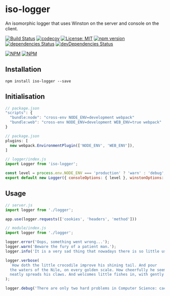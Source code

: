 # iso-logger
An isomorphic logger that uses Winston on the server and console on the client.

[![Build Status](https://travis-ci.org/dylanaubrey/iso-logger.svg?branch=master)](https://travis-ci.org/dylanaubrey/iso-logger)
[![codecov](https://codecov.io/gh/dylanaubrey/iso-logger/branch/master/graph/badge.svg)](https://codecov.io/gh/dylanaubrey/iso-logger)
[![License: MIT](https://img.shields.io/badge/License-MIT-yellow.svg)](https://opensource.org/licenses/MIT)
[![npm version](https://badge.fury.io/js/iso-logger.svg)](https://badge.fury.io/js/iso-logger)
[![dependencies Status](https://david-dm.org/dylanaubrey/iso-logger/status.svg)](https://david-dm.org/dylanaubrey/iso-logger)
[![devDependencies Status](https://david-dm.org/dylanaubrey/iso-logger/dev-status.svg)](https://david-dm.org/dylanaubrey/iso-logger?type=dev)

[![NPM](https://nodei.co/npm/iso-logger.png?downloads=true&downloadRank=true&stars=true)](https://nodei.co/npm/iso-logger/)
[![NPM](https://nodei.co/npm-dl/iso-logger.png?months=3&height=2)](https://nodei.co/npm/iso-logger/)

## Installation
```
npm install iso-logger --save
```

## Initialisation
```javascript
// package.json
"scripts": {
  "bundle:node": "cross-env NODE_ENV=development webpack"
  "bundle:web": "cross-env NODE_ENV=development WEB_ENV=true webpack"
}
```
```javascript
// package.json
plugins: [
  new webpack.EnvironmentPlugin(['NODE_ENV', 'WEB_ENV']),
]
```
```javascript
// logger/index.js
import Logger from 'iso-logger';

const level = process.env.NODE_ENV === 'production' ? 'warn' : 'debug';
export default new Logger({ consoleOptions: { level }, winstonOptions: { level } });
```

## Usage
```javascript
// server.js
import logger from './logger';

app.use(logger.requests(['cookies', 'headers', 'method']))
```
```javascript
// module/index.js
import logger from './logger';

logger.error('Oops, something went wrong...');
logger.warn('Beware the fury of a patient man.');
logger.info('It is a very sad thing that nowadays there is so little useless information.');

logger.verbose(
  `How doth the little crocodile improve his shining tail. And pour
  the waters of the Nile, on every golden scale. How cheerfully he seems to grin, how
  neatly spreads his claws. And welcomes little fishes in, with gently smiling jaws.`
);

logger.debug('There are only two hard problems in Computer Science: cache invalidation and naming things.');
```
